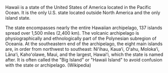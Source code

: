 Hawaii is a state of the United States of America located in the Pacific Ocean. It is the only U.S. state located outside North America and the only island state.

The state encompasses nearly the entire Hawaiian archipelago, 137 islands spread over 1,500 miles (2,400 km). The volcanic archipelago is physiographically and ethnologically part of the Polynesian subregion of Oceania. At the southeastern end of the archipelago, the eight main islands are, in order from northwest to southeast: Niʻihau, Kauaʻi, Oʻahu, Molokaʻi, Lānaʻi, Kahoʻolawe, Maui, and the largest, Hawaiʻi, which the state is named after. It is often called the "Big Island" or "Hawaii Island" to avoid confusion with the state or archipelago. (Wikipedia)

